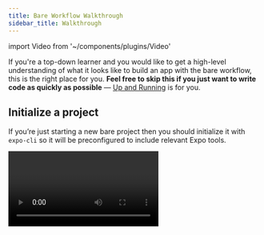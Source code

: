 ```yaml
---
title: Bare Workflow Walkthrough
sidebar_title: Walkthrough
---
```


import Video from '~/components/plugins/Video'

If you're a top-down learner and you would like to get a high-level understanding of what it looks like to build an app with the bare workflow, this is the right place for you. **Feel free to skip this if you just want to write code as quickly as possible** &mdash; [Up and Running](hello-world.md) is for you.

## Initialize a project

If you’re just starting a new bare project then you should initialize it with `expo-cli` so it will be preconfigured to include relevant Expo tools.

<Video file="exploring-bare/init.mp4" spaceAfter={30} />

> _Note: You may see several `peerDependencies` warnings when installing the dependencies for a new project. These are caused by some external packages having overly strict or unnecessary dependencies, and it's a work in progress to clean them up. They won't cause any harm to your project._

### Existing React Native apps

If you already have a React Native project that has been created with `react-native init`, `ignite init`, or another similar tool, we'll need to install and configure the `expo` package to enable you to use packages from the Expo SDK. For this, we will run `npx install-expo-modules`.

### Existing Expo managed workflow apps

If you already have an Expo managed workflow app and you need to customize the native code, you can generate the native projects by running `expo prebuild`.

> 💡 We recommend upgrading to the latest SDK version before ejecting. It will be more difficult to upgrade your app after ejecting because you will also be responsible for native iOS and Android related upgrade steps.

<Video file="exploring-bare/eject.mp4" spaceAfter />

## Build and open the project

Now we just run `yarn ios` or `yarn android` to start the JavaScript bundler server and build the project binary. This requires Xcode or Android Studio, depending on the platform.

<Video file="exploring-bare/buildopen.mp4" spaceAfter />

## Adding a library from the Expo SDK

To add a library from the Expo SDK we install it with `expo install`, run `npx pod-install` to link the iOS native dependency, and then recompile our projects for iOS and Android.

<Video file="exploring-bare/expoinstall.mp4" spaceAfter />

## Adding your own custom native code

The process for doing this is the same as any other React Native app. Here we are adding `react-native-mapbox-gl` to the app we just ejected.

<Video file="exploring-bare/custom.mp4" spaceAfter />

## Open the project with the Expo Go app on iOS or Android

You can continue using the Expo Go app _even after you’ve added native code that the client doesn’t support_, you just need to add guards to prevent the native APIs from being invoked when they aren’t available. In this block of code, we're going to prevent the `AttractionList` component from being imported when we were in Expo Go, because `AttractionList` uses `react-native-mapbox-gl`, which is not included in the Expo SDK.

<Video file="exploring-bare/guard.mp4" />

Now when we go to the screen where you would expect to see the `AttractionList`, we won't see anything because we substituted a plain `View` in its place.

<Video file="exploring-bare/clientopen.mp4" spaceAfter />

## Open the app in your web browser

Expo for web also works on bare projects. Here we will just import one simple component into **App.web.js** to demonstrate it, and run `expo start --web`.

<Video file="exploring-bare/web.mp4" spaceAfter />

## Releasing to the Apple App Store and Google Play Store

With [Expo Application Services (EAS)](/eas/index.md), you can build and submit your app with a single command `eas build --auto-submit` using `eas-cli`.

## That's it!

You are now, at a very high level, familiar with the steps you would go through to get started on building an app with the bare workflow. Continue on to [Up and Running](hello-world.md) to get started coding!

Are you feeling intimidated? It might be better for you to start out with the managed workflow if you're new to this. Check out the [managed workflow walkthrough](../introduction/walkthrough.md) for more information.
